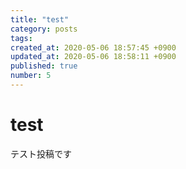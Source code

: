 ```yaml
---
title: "test"
category: posts
tags: 
created_at: 2020-05-06 18:57:45 +0900
updated_at: 2020-05-06 18:58:11 +0900
published: true
number: 5
---
```


# test
テスト投稿です
